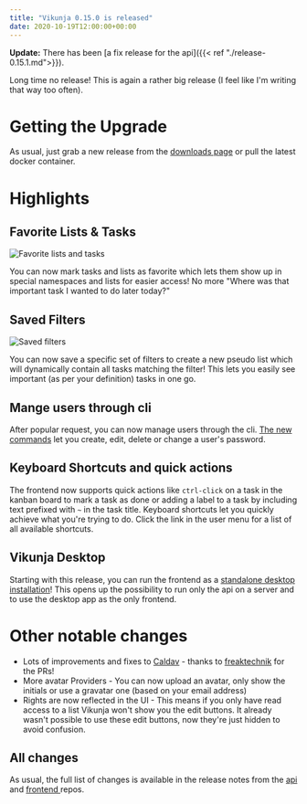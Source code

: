 ```yaml
---
title: "Vikunja 0.15.0 is released"
date: 2020-10-19T12:00:00+00:00
---
```


**Update:** There has been [a fix release for the api]({{< ref "./release-0.15.1.md">}}).

Long time no release! This is again a rather big release (I feel like I'm writing that way too often).

# Getting the Upgrade

As usual, just grab a new release from the [downloads page](https://dl.vikunja.io) or pull the latest docker container.

# Highlights

## Favorite Lists & Tasks

![Favorite lists and tasks](/blog/blog/images/0.15.0-favorites.png)

You can now mark tasks and lists as favorite which lets them show up in special namespaces and lists for easier access! No more "Where was that important task I wanted to do later today?"

## Saved Filters

![Saved filters](/blog/images/0.15.0-saved-filters.png)

You can now save a specific set of filters to create a new pseudo list which will dynamically contain all tasks matching the filter! This lets you easily see important (as per your definition) tasks in one go.

## Mange users through cli

After popular request, you can now manage users through the cli. [The new commands](https://vikunja.io/docs/cli/#user) let you create, edit, delete or change a user's password.

## Keyboard Shortcuts and quick actions

The frontend now supports quick actions like `ctrl-click` on a task in the kanban board to mark a task as done or adding a label to a task by including text prefixed with `~` in the task title. Keyboard shortcuts let you quickly achieve what you're trying to do. Click the link in the user menu for a list of all available shortcuts.

## Vikunja Desktop

Starting with this release, you can run the frontend as a [standalone desktop installation](https://vikunja.io/download/#desktop-apps)! This opens up the possibility to run only the api on a server and to use the desktop app as the only frontend.

# Other notable changes

* Lots of improvements and fixes to [Caldav](https://vikunja.io/docs/caldav/) - thanks to [freaktechnik](https://kolaente.dev/freaktechnik) for the PRs!
* More avatar Providers - You can now upload an avatar, only show the initials or use a gravatar one (based on your email address)
* Rights are now reflected in the UI - This means if you only have read access to a list Vikunja won't show you the edit buttons. It already wasn't possible to use these edit buttons, now they're just hidden to avoid confusion.

## All changes

As usual, the full list of changes is available in the release notes from the [api ](https://kolaente.dev/vikunja/api/releases/tag/v0.15.0) and [frontend ](https://kolaente.dev/vikunja/frontend/releases/tag/v0.15.0) repos.